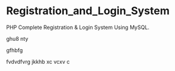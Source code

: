 # Registration_and_Login_System
PHP Complete Registration &amp; Login System Using MySQL.

ghu8
nty

gfhbfg

fvdvdfvrg
jkkhb 
xc vcxv c
